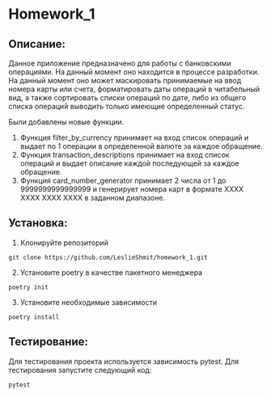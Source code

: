 # Homework_1
## Описание:
Данное приложение предназначено для работы с банковскими операциями.
На данный момент оно находится в процессе разработки. На данный момент оно
может маскировать принимаемые на ввод номера карты или счета,
форматировать даты операций в читабельный вид, а также сортировать
списки операций по дате, либо из общего списка операций выводить только
имеющие определенный статус.

Были добавлены новые функции.
1. Функция filter_by_currency принимает на вход список операций и выдает
по 1 операции в определенной валюте за каждое обращение.
2. Функция transaction_descriptions принимает на вход список операций и
выдает описание каждой последующей за каждое обращение.
3. Функция card_number_generator принимает 2 числа от 1 до 9999999999999999
и генерирует номера карт в формате XXXX XXXX XXXX XXXX в заданном диапазоне.

## Установка:
1. Клонируйте репозиторий
```
git clone https://github.com/LeslieShmit/homework_1.git
```
2. Установите poetry в качестве пакетного менеджера
```
poetry init
```
3. Установите необходимые зависимости
```
poetry install
```
## Тестирование:
Для тестирования проекта используется зависимость pytest.
Для тестирования запустите следующий код:
```
pytest
```
